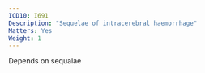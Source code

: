 ```yaml
---
ICD10: I691
Description: "Sequelae of intracerebral haemorrhage"
Matters: Yes
Weight: 1
---
```

Depends on sequalae
